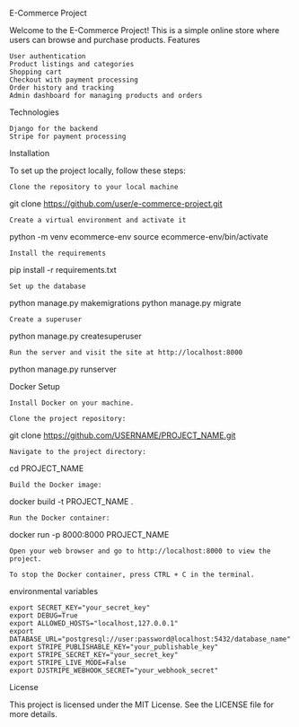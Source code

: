E-Commerce Project

Welcome to the E-Commerce Project! This is a simple online store where users can browse and purchase products.
Features

    User authentication
    Product listings and categories
    Shopping cart
    Checkout with payment processing
    Order history and tracking
    Admin dashboard for managing products and orders

Technologies

    Django for the backend
    Stripe for payment processing

Installation

To set up the project locally, follow these steps:

    Clone the repository to your local machine

git clone https://github.com/user/e-commerce-project.git

    Create a virtual environment and activate it

python -m venv ecommerce-env
source ecommerce-env/bin/activate

    Install the requirements

pip install -r requirements.txt

    Set up the database

python manage.py makemigrations
python manage.py migrate

    Create a superuser

python manage.py createsuperuser

    Run the server and visit the site at http://localhost:8000

python manage.py runserver

Docker Setup

    Install Docker on your machine.

    Clone the project repository:

git clone https://github.com/USERNAME/PROJECT_NAME.git

    Navigate to the project directory:

cd PROJECT_NAME

    Build the Docker image:

docker build -t PROJECT_NAME .

    Run the Docker container:

docker run -p 8000:8000 PROJECT_NAME

    Open your web browser and go to http://localhost:8000 to view the project.

    To stop the Docker container, press CTRL + C in the terminal.

environmental variables

    export SECRET_KEY="your_secret_key"
    export DEBUG=True
    export ALLOWED_HOSTS="localhost,127.0.0.1"
    export DATABASE_URL="postgresql://user:password@localhost:5432/database_name"
    export STRIPE_PUBLISHABLE_KEY="your_publishable_key"
    export STRIPE_SECRET_KEY="your_secret_key"
    export STRIPE_LIVE_MODE=False
    export DJSTRIPE_WEBHOOK_SECRET="your_webhook_secret"

License

This project is licensed under the MIT License. See the LICENSE file for more details.
